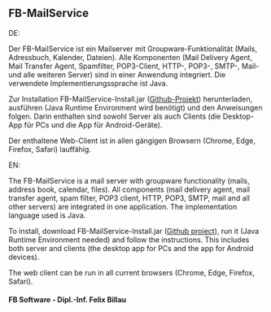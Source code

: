 ## FB-MailService

DE:

Der FB-MailService ist ein Mailserver mit Groupware-Funktionalität (Mails, Adressbuch, Kalender, Dateien). Alle Komponenten (Mail Delivery Agent, Mail Transfer Agent, Spamfilter, POP3-Client, HTTP-, POP3-, SMTP-, Mail- und alle weiteren Server) sind in einer Anwendung integriert. Die verwendete Implementierungssprache ist Java.

Zur Installation FB-MailService-Install.jar ([Github-Projekt](https://github.com/fbsoftware-stuttgart/FB-MailService)) herunterladen, ausführen (Java Runtime Environment wird benötigt) und den Anweisungen folgen. Darin enthalten sind sowohl Server als auch Clients (die Desktop-App für PCs und die App für Android-Geräte).

Der enthaltene Web-Client ist in allen gängigen Browsern (Chrome, Edge, Firefox, Safari) lauffähig.

EN:

The FB-MailService is a mail server with groupware functionality (mails, address book, calendar, files). All components (mail delivery agent, mail transfer agent, spam filter, POP3 client, HTTP, POP3, SMTP, mail and all other servers) are integrated in one application. The implementation language used is Java.

To install, download FB-MailService-Install.jar ([Github project](https://github.com/fbsoftware-stuttgart/FB-MailService)), run it (Java Runtime Environment needed) and follow the instructions. This includes both server and clients (the desktop app for PCs and the app for Android devices).

The web client can be run in all current browsers (Chrome, Edge, Firefox, Safari).




#### FB Software - Dipl.-Inf. Felix Billau
